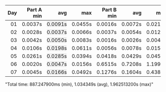 | Day | Part A min |     avg |     max | Part B min |     avg |     max | Total min |     avg |     max |
|---:|--------:|--------:|--------:|--------:|--------:|--------:|--------:|--------:|--------:|
| 01 | 0.0037s | <span style="background-color:#f0f0f0">0.0091s</span> | 0.0455s | 0.0016s | 0.0072s | 0.0219s | 0.0053s | 0.0162s | 0.0674s |
| 02 | 0.0028s | <span style="background-color:#f0f0f0">0.0037s</span> | 0.0066s | 0.0037s | 0.0054s | 0.0120s | 0.0065s | 0.0090s | 0.0186s |
| 03 | 0.0042s | <span style="background-color:#f0f0f0">0.0050s</span> | 0.0083s | 0.0016s | 0.0026s | 0.0047s | 0.0057s | 0.0076s | 0.0130s |
| 04 | 0.0106s | <span style="background-color:#f0f0f0">0.0198s</span> | 0.0611s | 0.0056s | 0.0078s | 0.0154s | 0.0162s | 0.0276s | 0.0765s |
| 05 | 0.0261s | <span style="background-color:#f0f0f0">0.0285s</span> | 0.0394s | 0.0418s | 0.0429s | 0.0450s | 0.0679s | 0.0715s | 0.0845s |
| 06 | 0.0020s | <span style="background-color:#f0f0f0">0.0047s</span> | 0.0156s | 0.6515s | 0.7208s | 1.1997s | 0.6535s | 0.7255s | 1.2153s |
| 07 | 0.0045s | <span style="background-color:#f0f0f0">0.0166s</span> | 0.0492s | 0.1276s | 0.1604s | 0.4382s | 0.1321s | 0.1770s | 0.4874s |


"Total time: 887.247900ms (min), 1.034349s (avg), 1.962513200s (max)"
